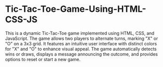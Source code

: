 # Tic-Tac-Toe-Game-Using-HTML-CSS-JS

This is a dynamic Tic-Tac-Toe game implemented using HTML, CSS, and JavaScript. The game allows two players to alternate turns, marking "X" or "O" on a 3x3 grid. It features an intuitive user interface with distinct colors for "X" and "O" to enhance visual appeal. The game automatically detects wins or draws, displays a message announcing the outcome, and provides options to reset or start a new game.
